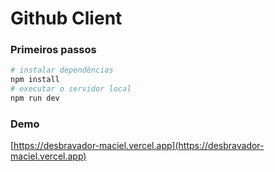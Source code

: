 # Github Client

### Primeiros passos

```bash
# instalar dependências
npm install
# executar o servidor local
npm run dev
```

### Demo

[https://desbravador-maciel.vercel.app](https://desbravador-maciel.vercel.app)
